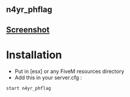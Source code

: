 ## n4yr_phflag

## [Screenshot](https://i.imgur.com/mdZd7RE.png)


# Installation
* Put in [esx] or any FiveM resources directory
* Add this in your server.cfg :

```start n4yr_phflag```
